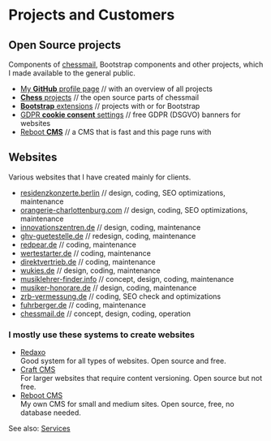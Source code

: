 # Projects and Customers

## Open Source projects

Components of [chessmail](https://www.chessmail.de), Bootstrap components and other projects, which I made available to the general public.

- [My **GitHub** profile page](https://github.com/shaack) // with an overview of all projects
- [**Chess** projects](https://github.com/shaack?tab=repositories&q=chess&type=&language=&sort=stargazers) // the open source parts of chessmail
- [**Bootstrap** extensions](https://github.com/shaack?tab=repositories&q=bootstrap&type=&language=&sort=stargazers) // projects with or for Bootstrap
- [GDPR **cookie consent** settings](https://github.com/shaack?tab=repositories&q=cookie-consent&type=&language=&sort=stargazers) // free GDPR (DSGVO) banners for websites
- [Reboot **CMS**](https://github.com/shaack/reboot-cms) // a CMS that is fast and this page runs with

## Websites

Various websites that I have created mainly for clients.

- [residenzkonzerte.berlin](https://residenzkonzerte.berlin) // design, coding, SEO optimizations, maintenance
- [orangerie-charlottenburg.com](https://orangerie-charlottenburg.com) // design, coding, SEO optimizations, maintenance
- [innovationszentren.de](https://innovationszentren.de) // design, coding, maintenance
- [ghv-guetestelle.de](https://www.ghv-guetestelle.de) // redesign, coding, maintenance
- [redpear.de](https://redpear.de) // coding, maintenance
- [wertestarter.de](https://wertestarter.de) // coding, maintenance
- [direktvertrieb.de](https://direktvertrieb.de) // coding, maintenance
- [wukies.de](https://wukies.de) // design, coding, maintenance
- [musiklehrer-finder.info](https://musiklehrer-finder.info) // concept, design, coding, maintenance
- [musiker-honorare.de](https://musiker-honorare.de) // design, coding, maintenance
- [zrb-vermessung.de](https://zrb-vermessung.de) // coding, SEO check and optimizations
- [fuhrberger.de](https://fuhrberger.de) // coding, maintenance
- [chessmail.de](https://www.chessmail.de) // concept, design, coding, operation

### I mostly use these systems to create websites

- [Redaxo](https://redaxo.org) <br/>Good system for all types of websites. Open source and free.
- [Craft CMS](https://craftcms.com) <br/>For larger websites that require content versioning. Open source but not free.
- [Reboot CMS](https://github.com/shaack/reboot-cms) <br/>My own CMS for small and medium sites. Open source, free, no database needed.

See also: [Services](services)